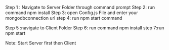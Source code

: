 Step 1 : Navigate to Server Folder through command prompt
Step 2: run command npm install
Step 3: open Config.js File and enter your mongodbconnection url
step 4: run npm start command

Step 5 :navigate to Client Folder
Step 6: run command npm install
step 7:run npm start

Note: Start Server first then Client